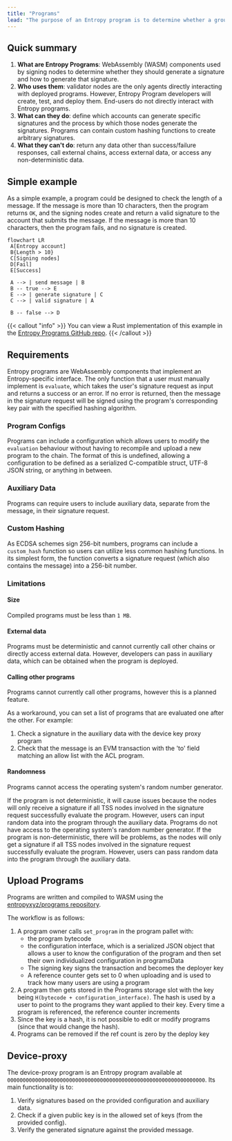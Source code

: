 ```yaml
---
title: "Programs"
lead: "The purpose of an Entropy program is to determine whether a group of nodes should generate a signature or not. Developers can create and deploy programs, but validator nodes are the only agents that will directly interact with the programs once deployed. Programs do not return any data other than a _success_ or _failed_ response."
---
```


## Quick summary

1. **What are Entropy Programs**: WebAssembly (WASM) components used by signing nodes to determine whether they should generate a signature and how to generate that signature.
1. **Who uses them**: validator nodes are the only agents directly interacting with deployed programs. However, Entropy Program developers will create, test, and deploy them. End-users do not directly interact with Entropy programs.
1. **What can they do**: define which accounts can generate specific signatures and the process by which those nodes generate the signatures. Programs can contain custom hashing functions to create arbitrary signatures.
1. **What they can't do**: return any data other than success/failure responses, call external chains, access external data, or access any non-deterministic data.

## Simple example

As a simple example, a program could be designed to check the length of a message. If the message is more than 10 characters, then the program returns `OK`, and the signing nodes create and return a valid signature to the account that submits the message. If the message is more than 10 characters, then the program fails, and no signature is created.

```mermaid
flowchart LR
 A[Entropy account]
 B{Length > 10}
 C[Signing nodes]
 D[Fail]
 E[Success]

 A --> | send message | B
 B -- true --> E
 E --> | generate signature | C
 C --> | valid signature | A

 B -- false --> D
```

{{< callout "info" >}}
You can view a Rust implementation of this example in the [Entropy Programs GitHub repo](https://github.com/entropyxyz/programs/blob/master/examples/barebones/src/lib.rs).
{{< /callout >}}

## Requirements

Entropy programs are WebAssembly components that implement an Entropy-specific interface. The only function that a user must manually implement is `evaluate`, which takes the user's signature request as input and returns a success or an error. If no error is returned, then the message in the signature request will be signed using the program's corresponding key pair with the specified hashing algorithm.

### Program Configs

Programs can include a configuration which allows users to modify the `evaluation` behaviour without having to recompile and upload a new program to the chain. The format of this is undefined, allowing a configuration to be defined as a serialized C-compatible struct, UTF-8 JSON string, or anything in between.

### Auxiliary Data

Programs can require users to include auxiliary data, separate from the message, in their signature request.

### Custom Hashing

As ECDSA schemes sign 256-bit numbers, programs can include a `custom_hash` function so users can utilize less common hashing functions. In its simplest form, the function converts a signature request (which also contains the message) into a 256-bit number.

### Limitations

#### Size

Compiled programs must be less than `1 MB`.

#### External data

Programs must be deterministic and cannot currently call other chains or directly access external data. However, developers can pass in auxiliary data, which can be obtained when the program is deployed.

#### Calling other programs

Programs cannot currently call other programs, however this is a planned feature. 

As a workaround, you can set a list of programs that are evaluated one after the other. For example:

1. Check a signature in the auxiliary data with the device key proxy program
2. Check that the message is an EVM transaction with the 'to' field matching an allow list with the ACL program.

#### Randomness

Programs cannot access the operating system's random number generator. 

If the program is not deterministic, it will cause issues because the nodes will only receive a signature if all TSS nodes involved in the signature request successfully evaluate the program. However, users can input random data into the program through the auxiliary data. Programs do not have access to the operating system's random number generator. If the program is non-deterministic, there will be problems, as the nodes will only get a signature if all TSS nodes involved in the signature request successfully evaluate the program. However, users can pass random data into the program through the auxiliary data.

## Upload Programs

Programs are written and compiled to WASM using the [entropyxyz/programs repository](https://github.com/entropyxyz/programs).

The workflow is as follows:

1. A program owner calls `set_program` in the program pallet with:
    - the program bytecode
    - the configuration interface, which is a serialized JSON object that allows a user to know the configuration of the program and then set their own individualized configuration in programsData
    - The signing key signs the transaction and becomes the deployer key
    - A reference counter gets set to 0 when uploading and is used to track how many users are using a program
2. A program then gets stored in the Programs storage slot with the key being `H(bytecode + configuration_interface)`. The hash is used by a user to point to the programs they want applied to their key. Every time a program is referenced, the reference counter increments
3. Since the key is a hash, it is not possible to edit or modify programs (since that would change the hash).
4. Programs can be removed if the ref count is zero by the deploy key

## Device-proxy

The device-proxy program is an Entropy program available at `0000000000000000000000000000000000000000000000000000000000000000`. Its main functionality is to:

1. Verify signatures based on the provided configuration and auxiliary data.
1. Check if a given public key is in the allowed set of keys (from the provided config).
1. Verify the generated signature against the provided message.
